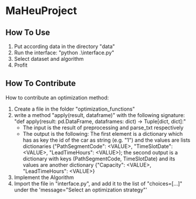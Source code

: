 # MaHeuProject

## How To Use

1. Put according data in the directory "data"
2. Run the interface: "python .\interface.py"
3. Select dataset and algorithm
4. Profit

## How To Contribute
How to contribute an optimization method:
1. Create a file in the folder "optimization_functions"
2. write a method "apply(result, dataframe)" with the following signature: "def apply(result: pd.DataFrame, dataframes: dict) -> Tuple[dict, dict]:"
   -  The input is the result of preprocessing and parse_txt respectively
   - The output is the following: The first element is a dictionary which has as key the id of the car as string (e.g. "1") and the values are lists dictionaries ("PathSegmentCode": \<VALUE>, "TimeSlotDate": \<VALUE>, "LeadTimeHours": \<VALUE>); the second output is a dictionary with keys (PathSegmentCode, TimeSlotDate) and its values are another dictionary {"Capacity": \<VALUE>, "LeadTimeHours": \<VALUE>}
3. Implement the Algorithm
4. Import the file in "interface.py", and add it to the list of "choices=[...]" under the 'message="Select an optimization strategy"'
